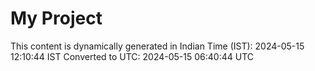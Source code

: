 # My Project

This content is dynamically generated in Indian Time (IST): 2024-05-15 12:10:44 IST
Converted to UTC: 2024-05-15 06:40:44 UTC
